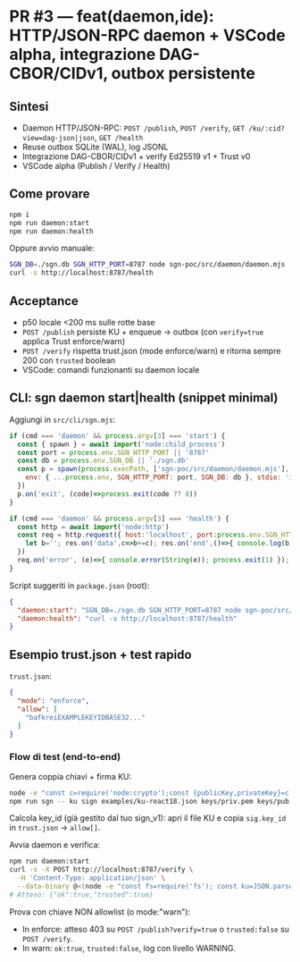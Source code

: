 # PR #3 — feat(daemon,ide): HTTP/JSON-RPC daemon + VSCode alpha, integrazione DAG-CBOR/CIDv1, outbox persistente

## Sintesi

- Daemon HTTP/JSON-RPC: `POST /publish`, `POST /verify`, `GET /ku/:cid?view=dag-json|json`, `GET /health`
- Reuse outbox SQLite (WAL), log JSONL
- Integrazione DAG-CBOR/CIDv1 + verify Ed25519 v1 + Trust v0
- VSCode alpha (Publish / Verify / Health)

## Come provare

```bash
npm i
npm run daemon:start
npm run daemon:health
```

Oppure avvio manuale:

```bash
SGN_DB=./sgn.db SGN_HTTP_PORT=8787 node sgn-poc/src/daemon/daemon.mjs
curl -s http://localhost:8787/health
```

## Acceptance

- p50 locale <200 ms sulle rotte base
- `POST /publish` persiste KU + enqueue → outbox (con `verify=true` applica Trust enforce/warn)
- `POST /verify` rispetta trust.json (mode enforce/warn) e ritorna sempre 200 con `trusted` boolean
- VSCode: comandi funzionanti su daemon locale

## CLI: sgn daemon start|health (snippet minimal)

Aggiungi in `src/cli/sgn.mjs`:

```js
if (cmd === 'daemon' && process.argv[3] === 'start') {
  const { spawn } = await import('node:child_process')
  const port = process.env.SGN_HTTP_PORT || '8787'
  const db = process.env.SGN_DB || './sgn.db'
  const p = spawn(process.execPath, ['sgn-poc/src/daemon/daemon.mjs'], {
    env: { ...process.env, SGN_HTTP_PORT: port, SGN_DB: db }, stdio: 'inherit'
  })
  p.on('exit', (code)=>process.exit(code ?? 0))
}

if (cmd === 'daemon' && process.argv[3] === 'health') {
  const http = await import('node:http')
  const req = http.request({ host:'localhost', port:process.env.SGN_HTTP_PORT||'8787', path:'/health' }, res=>{
    let b=''; res.on('data',c=>b+=c); res.on('end',()=>{ console.log(b); process.exit(0) })
  })
  req.on('error', (e)=>{ console.error(String(e)); process.exit(1) }); req.end()
}
```

Script suggeriti in `package.json` (root):

```json
{
  "daemon:start": "SGN_DB=./sgn.db SGN_HTTP_PORT=8787 node sgn-poc/src/daemon/daemon.mjs",
  "daemon:health": "curl -s http://localhost:8787/health"
}
```

## Esempio trust.json + test rapido

`trust.json`:

```json
{
  "mode": "enforce",
  "allow": [
    "bafkreiEXAMPLEKEYIDBASE32..."
  ]
}
```

### Flow di test (end-to-end)

Genera coppia chiavi + firma KU:

```bash
node -e "const c=require('node:crypto');const {publicKey,privateKey}=c.generateKeyPairSync('ed25519');require('fs').writeFileSync('keys/pub.pem',publicKey.export({type:'spki',format:'pem'}));require('fs').writeFileSync('keys/priv.pem',privateKey.export({type:'pkcs8',format:'pem'}));"
npm run sgn -- ku sign examples/ku-react18.json keys/priv.pem keys/pub.pem
```

Calcola key_id (già gestito dal tuo sign_v1): apri il file KU e copia `sig.key_id` in `trust.json` → `allow[]`.

Avvia daemon e verifica:

```bash
npm run daemon:start
curl -s -X POST http://localhost:8787/verify \
  -H 'Content-Type: application/json' \
  --data-binary @<(node -e "const fs=require('fs'); const ku=JSON.parse(fs.readFileSync('sgn-poc/examples/ku-react18.json','utf8')); const pub=fs.readFileSync('keys/pub.pem','utf8'); console.log(JSON.stringify({ku,pub_pem:pub}))")
# Atteso: {"ok":true,"trusted":true}
```

Prova con chiave NON allowlist (o mode:"warn"):

- In enforce: atteso 403 su `POST /publish?verify=true` o `trusted:false` su `POST /verify`.
- In warn: `ok:true`, `trusted:false`, log con livello WARNING.
